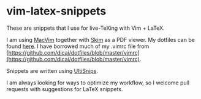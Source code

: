 # vim-latex-snippets
These are snippets that I use for live-TeXing with Vim + LaTeX.

I am using [MacVim](https://github.com/macvim-dev/macvim) together with [Skim](https://skim-app.sourceforge.io/) as a PDF viewer. My dotfiles can be found [here](https://github/com/tbrazel/dotfiles). I have borrowed much of my .vimrc file from [https://github.com/dicai/dotfiles/blob/master/vimrc](https://github.com/dicai/dotfiles/blob/master/vimrc).

Snippets are written using [UltiSnips](https://github.com/SirVer/ultisnips).

I am always looking for ways to optimize my workflow, so I welcome pull requests with suggestions for LaTeX snippets.
